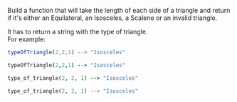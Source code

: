 Build a function that will take the length of each side of a triangle and return if it's either an Equilateral, an Isosceles, a Scalene or an invalid triangle.

It has to return a string with the type of triangle.       
For example: 
```javascript
typeOfTriangle(2,2,1) --> "Isosceles"
```
```coffeescript
typeOfTriangle(2,2,1) --> "Isosceles"
```
```ruby
type_of_triangle(2, 2, 1) --> "Isosceles"
```
```python
type_of_triangle(2, 2, 1) --> "Isosceles"
```
